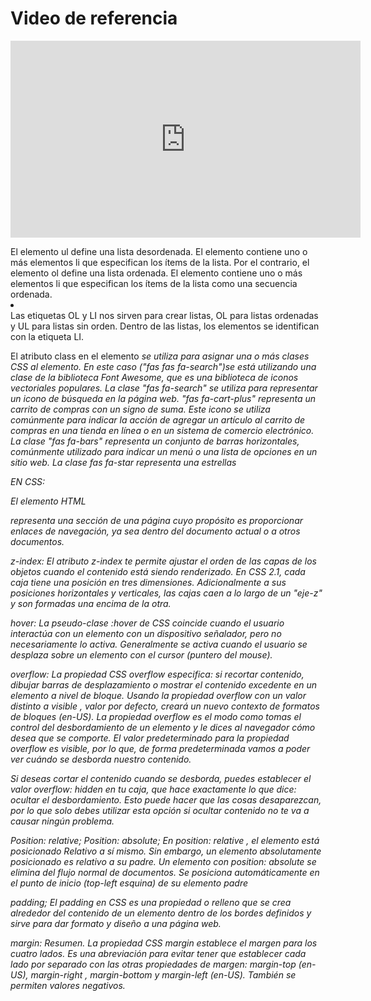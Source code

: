 # Video de referencia

<iframe width="560" height="315" src="https://www.youtube.com/embed/oWmOqxIanjk?si=5-d7lzG1Y7dDdOUq" title="YouTube video player" frameborder="0" allow="accelerometer; autoplay; clipboard-write; encrypted-media; gyroscope; picture-in-picture; web-share" allowfullscreen></iframe>

<ul></ul>
El elemento ul define una lista desordenada. El elemento contiene uno o más elementos li que especifican los ítems de la lista. Por el contrario, el elemento ol define una lista ordenada. El elemento contiene uno o más elementos li que especifican los ítems de la lista como una secuencia ordenada.

<li></li>
Las etiquetas OL y LI nos sirven para crear listas, OL para listas ordenadas y UL para listas sin orden. Dentro de las listas, los elementos se identifican con la etiqueta LI.

<i class=""> </i>
El atributo class en el elemento <i> se utiliza para asignar una o más clases CSS al elemento. En este caso ("fas fas fa-search")se está utilizando una clase de la biblioteca Font Awesome, que es una biblioteca de iconos vectoriales populares. La clase "fas fa-search" se utiliza para representar un icono de búsqueda en la página web. "fas fa-cart-plus" representa un carrito de compras con un signo de suma. Este icono se utiliza comúnmente para indicar la acción de agregar un artículo al carrito de compras en una tienda en línea o en un sistema de comercio electrónico. La clase "fas fa-bars" representa un conjunto de barras horizontales, comúnmente utilizado para indicar un menú o una lista de opciones en un sitio web. La clase fas fa-star representa una estrellas

EN CSS:

El elemento HTML <nav> representa una sección de una página cuyo propósito es proporcionar enlaces de navegación, ya sea dentro del documento actual o a otros documentos.

z-index: 
El atributo z-index te permite ajustar el orden de las capas de los objetos cuando el contenido está siendo renderizado. En CSS 2.1, cada caja tiene una posición en tres dimensiones. Adicionalmente a sus posiciones horizontales y verticales, las cajas caen a lo largo de un "eje-z" y son formadas una encima de la otra.

hover:
La pseudo-clase :hover de CSS coincide cuando el usuario interactúa con un elemento con un dispositivo señalador, pero no necesariamente lo activa. Generalmente se activa cuando el usuario se desplaza sobre un elemento con el cursor (puntero del mouse).

overflow:
La propiedad CSS overflow especifica: si recortar contenido, dibujar barras de desplazamiento o mostrar el contenido excedente en un elemento a nivel de bloque. Usando la propiedad overflow con un valor distinto a visible , valor por defecto, creará un nuevo contexto de formatos de bloques (en-US).
La propiedad overflow es el modo como tomas el control del desbordamiento de un elemento y le dices al navegador cómo desea que se comporte. El valor predeterminado para la propiedad overflow es visible, por lo que, de forma predeterminada vamos a poder ver cuándo se desborda nuestro contenido.

Si deseas cortar el contenido cuando se desborda, puedes establecer el valor overflow: hidden en tu caja, que hace exactamente lo que dice: ocultar el desbordamiento. Esto puede hacer que las cosas desaparezcan, por lo que solo debes utilizar esta opción si ocultar contenido no te va a causar ningún problema.

Position: relative;
Position: absolute;
En position: relative , el elemento está posicionado Relativo a sí mismo. Sin embargo, un elemento absolutamente posicionado es relativo a su padre. Un elemento con position: absolute se elimina del flujo normal de documentos. Se posiciona automáticamente en el punto de inicio (top-left esquina) de su elemento padre

padding;
El padding en CSS es una propiedad o relleno que se crea alrededor del contenido de un elemento dentro de los bordes definidos y sirve para dar formato y diseño a una página web.

margin:
Resumen. La propiedad CSS margin establece el margen para los cuatro lados. Es una abreviación para evitar tener que establecer cada lado por separado con las otras propiedades de margen: margin-top (en-US), margin-right , margin-bottom y margin-left (en-US). También se permiten valores negativos.

